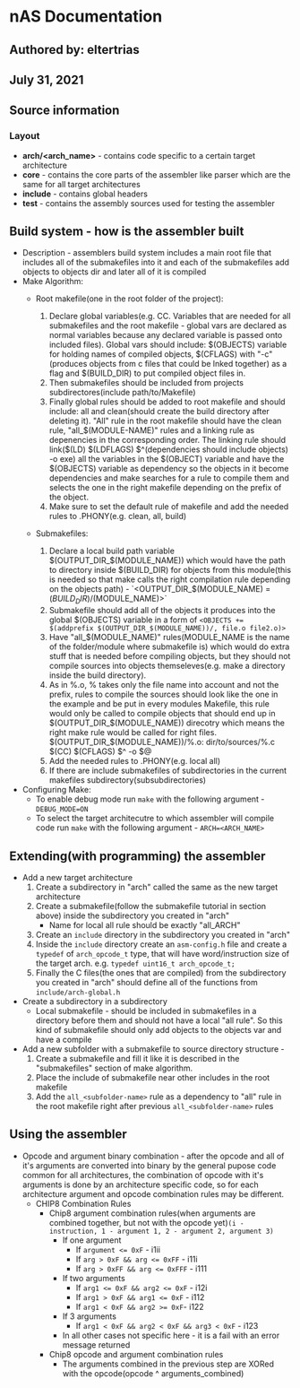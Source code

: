 # nAS Documentation
## Authored by: eltertrias
## July 31, 2021




## Source information
### Layout
* **arch/<arch_name>** - contains code specific to a certain target architecture
* **core** - contains the core parts of the assembler like parser which are the same for all target architectures
* **include** - contains global headers
* **test** - contains the assembly sources used for testing the assembler



## Build system - how is the assembler built
* Description - assemblers build system includes a main root file that includes all of the submakefiles into it and each of the submakefiles add objects to objects dir and later all of it is compiled
* Make Algorithm:
	* Root makefile(one in the root folder of the project):
		1. Declare global variables(e.g. CC. Variables that are needed for all submakefiles and the root makefile - global vars are declared as normal variables because any declared variable is passed onto included files). Global vars should include: $(OBJECTS) variable for holding names of compiled objects, $(CFLAGS) with "-c"(produces objects from c files that could be lnked together) as a flag and $(BUILD_DIR) to put compiled object files in.
		2. Then submakefiles should be included from projects subdirectores(include path/to/Makefile)
		3. Finally global rules should be added to root makefile and should include: all and clean(should create the build directory after deleting it). "All" rule in the root makefile should have the clean rule, "all_$(MODULE-NAME)" rules and a linking rule as depenencies in the corresponding order. The linking rule should link($(LD) $(LDFLAGS) $^(dependencies should include objects) -o exe) all the variables in the $(OBJECT) variable and have the $(OBJECTS) variable as dependency so the objects in it become dependencies and make searches for a rule to compile them and selects the one in the right makefile depending on the prefix of the object.
		4. Make sure to set the default rule of makefile and add the needed rules to .PHONY(e.g. clean, all, build)

	* Submakefiles:
		1. Declare a local build path variable $(OUTPUT_DIR_$(MODULE_NAME)) which would have the path to directory inside $(BUILD_DIR) for objects from this module(this is needed so that make calls the right compilation rule depending on the objects path) - `<OUTPUT_DIR_$(MODULE_NAME) = $(BUILD_DIR)/$(MODULE_NAME)>`
		2. Submakefile should add all of the objects it produces into the global $(OBJECTS) variable in a form of `<OBJECTS += $(addprefix $(OUTPUT_DIR_$(MODULE_NAME))/, file.o file2.o)>`
		3. Have "all_$(MODULE_NAME)" rules(MODULE_NAME is the name of the folder/module where submakefile is) which would do extra stuff that is needed before compiling objects, but they should not compile sources into objects themseleves(e.g. make a directory inside the build directory).
		4. As in %.o, % takes only the file name into account and not the prefix, rules to compile the sources should look like the one in the example and be put in every modules Makefile, this rule would only be called to compile objects that should end up in $(OUTPUT_DIR_$(MODULE_NAME)) direcotry which means the right make rule would be called for right files.
				$(OUTPUT_DIR_$(MODULE_NAME))/%.o: dir/to/sources/%.c
					$(CC) $(CFLAGS) $^ -o $@
		5. Add the needed rules to .PHONY(e.g. local all)
		6. If there are include submakefiles of subdirectories in the current makefiles subdirectory(subsubdirectories)
* Configuring Make:
	* To enable debug mode run `make` with the following argument - `DEBUG_MODE=ON`
	* To select the target architecutre to which assembler will compile code run `make` with the following argument - `ARCH=<ARCH_NAME>`



## Extending(with programming) the assembler
* Add a new target architecture
	1. Create a subdirectory in "arch" called the same as the new target architecture
	2. Create a submakefile(follow the submakefile tutorial in section above) inside the subdirectory you created in "arch"
		* Name for local all rule should be exactly "all_ARCH"
	3. Create an `include` directory in the subdirectory you created in "arch"
	4. Inside the `include` directory create an `asm-config.h` file and create a `typedef` of `arch_opcode_t` type, that will have word/instruction size of the target arch. e.g. `typedef uint16_t arch_opcode_t;`
	5. Finally the C files(the ones that are compiled) from the subdirectory you created in "arch" should define all of the functions from `include/arch-global.h`
* Create a subdirectory in a subdirectory
	* Local submakefile - should be included in submakefiles in a directory before them and should not have a local "all rule". So this kind of submakefile should only add objects to the objects var and have a compile
* Add a new subfolder with a submakefile to source directory structure -
	1. Create a submakefile and fill it like it is described in the "submakefiles" section of make algorithm.
	2. Place the include of submakefile near other includes in the root makefile
	3. Add the `all_<subfolder-name>` rule as a dependency to "all" rule in the root makefile right after previous `all_<subfolder-name>` rules



## Using the assembler
* Opcode and argument binary combination - after the opcode and all of it's arguments are converted into binary by the general pupose code common for all architectures, the combination of opcode with it's arguments is done by an architecture specific code, so for each architecture argument and opcode combination rules may be different.
	* CHIP8 Combination Rules
		* Chip8 argument combination rules(when arguments are combined together, but not with the opcode yet)`(i - instruction, 1 - argument 1, 2 - argument 2, argument 3)`
			* If one argument
				* If `argument <= 0xF` - i1ii
				* If `arg > 0xF && arg <= 0xFF` - i11i
				* If `arg > 0xFF && arg <= 0xFFF` - i111
			* If two arguments
				* If `arg1 <= 0xF && arg2 <= 0xF` - i12i
				* If `arg1 > 0xF && arg1 <= 0xF` - i112
				* If `arg1 < 0xF && arg2 >= 0xF`- i122
			* If 3 arguments
				* If `arg1 < 0xF && arg2 < 0xF && arg3 < 0xF` - i123
			* In all other cases not specific here - it is a fail with an error message returned
		* Chip8 opcode and argument combination rules
			* The arguments combined in the previous step are XORed with the opcode(opcode ^ arguments_combined)
